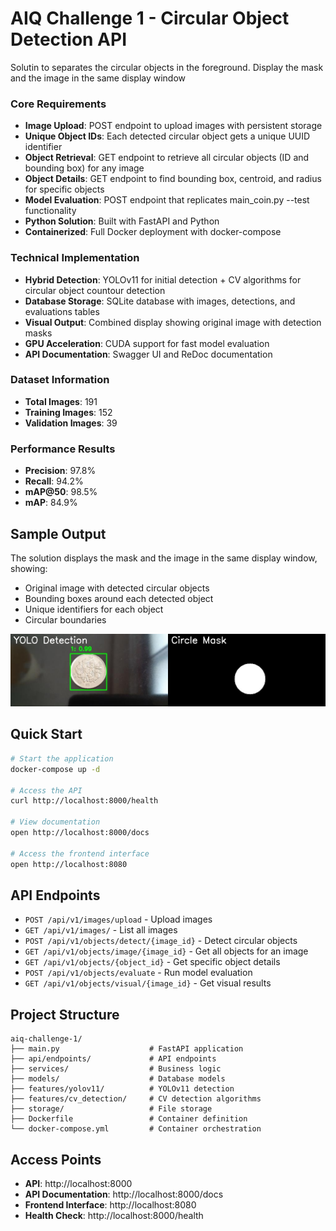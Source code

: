 # AIQ Challenge 1 - Circular Object Detection API

Solutin to separates the circular objects in the foreground.
Display the mask and the image in the same display window


### Core Requirements
- **Image Upload**: POST endpoint to upload images with persistent storage
- **Unique Object IDs**: Each detected circular object gets a unique UUID identifier
- **Object Retrieval**: GET endpoint to retrieve all circular objects (ID and bounding box) for any image
- **Object Details**: GET endpoint to find bounding box, centroid, and radius for specific objects
- **Model Evaluation**: POST endpoint that replicates main_coin.py --test functionality
- **Python Solution**: Built with FastAPI and Python
- **Containerized**: Full Docker deployment with docker-compose

### Technical Implementation
- **Hybrid Detection**: YOLOv11 for initial detection + CV algorithms for circular object countour detection
- **Database Storage**: SQLite database with images, detections, and evaluations tables
- **Visual Output**: Combined display showing original image with detection masks
- **GPU Acceleration**: CUDA support for fast model evaluation
- **API Documentation**: Swagger UI and ReDoc documentation

### Dataset Information
- **Total Images**: 191
- **Training Images**: 152
- **Validation Images**: 39

### Performance Results
- **Precision**: 97.8%
- **Recall**: 94.2%
- **mAP@50**: 98.5%
- **mAP**: 84.9%

## Sample Output

The solution displays the mask and the image in the same display window, showing:
- Original image with detected circular objects
- Bounding boxes around each detected object
- Unique identifiers for each object
- Circular boundaries

![Combined Output](combined_output.png)

## Quick Start

```bash
# Start the application
docker-compose up -d

# Access the API
curl http://localhost:8000/health

# View documentation
open http://localhost:8000/docs

# Access the frontend interface
open http://localhost:8080
```

## API Endpoints

- `POST /api/v1/images/upload` - Upload images
- `GET /api/v1/images/` - List all images
- `POST /api/v1/objects/detect/{image_id}` - Detect circular objects
- `GET /api/v1/objects/image/{image_id}` - Get all objects for an image
- `GET /api/v1/objects/{object_id}` - Get specific object details
- `POST /api/v1/objects/evaluate` - Run model evaluation
- `GET /api/v1/objects/visual/{image_id}` - Get visual results

## Project Structure

```
aiq-challenge-1/
├── main.py                    # FastAPI application
├── api/endpoints/             # API endpoints
├── services/                  # Business logic
├── models/                    # Database models
├── features/yolov11/          # YOLOv11 detection
├── features/cv_detection/     # CV detection algorithms
├── storage/                   # File storage
├── Dockerfile                 # Container definition
└── docker-compose.yml         # Container orchestration
```

## Access Points

- **API**: http://localhost:8000
- **API Documentation**: http://localhost:8000/docs
- **Frontend Interface**: http://localhost:8080
- **Health Check**: http://localhost:8000/health

